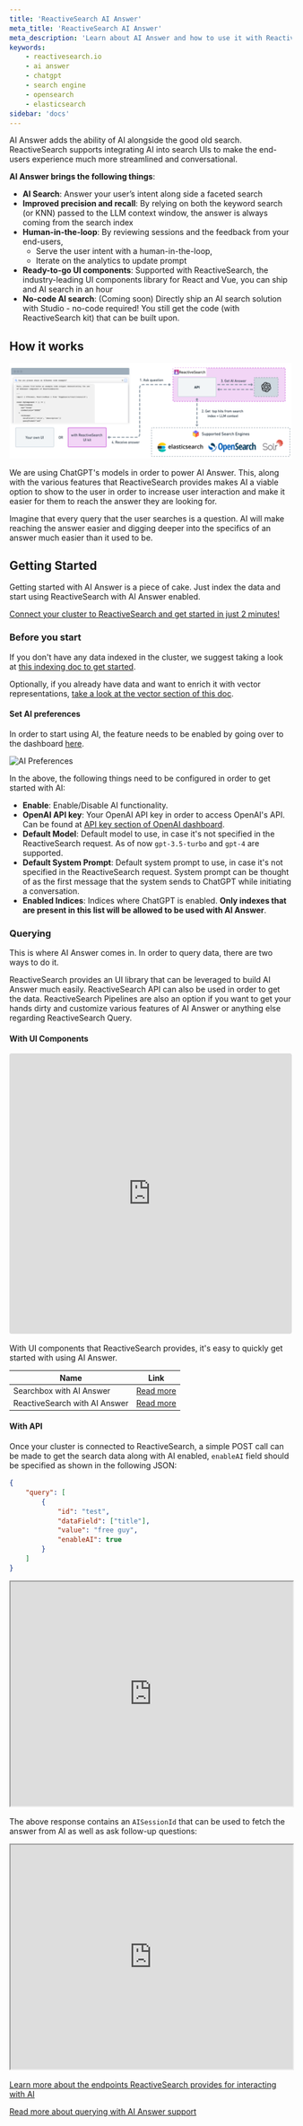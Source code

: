 ```yaml
---
title: 'ReactiveSearch AI Answer'
meta_title: 'ReactiveSearch AI Answer'
meta_description: 'Learn about AI Answer and how to use it with ReactiveSearch'
keywords:
    - reactivesearch.io
    - ai answer
    - chatgpt
    - search engine
    - opensearch
    - elasticsearch
sidebar: 'docs'
---
```


AI Answer adds the ability of AI alongside the good old search. ReactiveSearch supports integrating AI into search UIs to make the end-users experience much more streamlined and conversational.

**AI Answer brings the following things**:

- **AI Search**: Answer your user’s intent along side a faceted search
- **Improved precision and recall**: By relying on both the keyword search (or KNN) passed to the LLM context window, the answer is always coming from the search index
- **Human-in-the-loop**: By reviewing sessions and the feedback from your end-users,
    - Serve the user intent with a human-in-the-loop,
    - Iterate on the analytics to update prompt
- **Ready-to-go UI components**: Supported with ReactiveSearch, the industry-leading UI components library for React and Vue, you can ship and AI search in an hour
- **No-code AI search**: (Coming soon) Directly ship an AI search solution with Studio - no-code required! You still get the code (with ReactiveSearch kit) that can be built upon.

## How it works

![Querying with AI Answer enabled](/content/images/concepts/querying_ai.png "Querying with AI Answer Vizualized")

We are using ChatGPT's models in order to power AI Answer. This, along with the various features that ReactiveSearch provides makes AI a viable option to show to the user in order to increase user interaction and make it easier for them to reach the answer they are looking for.

Imagine that every query that the user searches is a question. AI will make reaching the answer easier and digging deeper into the specifics of an answer much easier than it used to be.

## Getting Started

Getting started with AI Answer is a piece of cake. Just index the data and start using ReactiveSearch with AI Answer enabled.

[Connect your cluster to ReactiveSearch and get started in just 2 minutes!](https://dashboard.reactivesearch.io/signup?utm_source=docs&utm_medium=docs&utm_campaign=ai_answer)

### Before you start

If you don't have any data indexed in the cluster, we suggest taking a look at [this indexing doc to get started](./indexing).

Optionally, if you already have data and want to enrich it with vector representations, [take a look at the vector section of this doc](./indexing#enriching-with-vector-data).

#### Set AI preferences

In order to start using AI, the feature needs to be enabled by going over to the dashboard [here](https://dash.reactivesearch.io/cluster/ai-preferences).

![AI Preferences](https://i.imgur.com/wBzEW2o.jpg "AI preferences")

In the above, the following things need to be configured in order to get started with AI:

- **Enable**: Enable/Disable AI functionality.
- **OpenAI API key**: Your OpenAI API key in order to access OpenAI's API. Can be found at [API key section of OpenAI dashboard](https://platform.openai.com/account/api-keys).
- **Default Model**: Default model to use, in case it's not specified in the ReactiveSearch request. As of now `gpt-3.5-turbo` and `gpt-4` are supported.
- **Default System Prompt**: Default system prompt to use, in case it's not specified in the ReactiveSearch request. System prompt can be thought of as the first message that the system sends to ChatGPT while initiating a conversation.
- **Enabled Indices**: Indices where ChatGPT is enabled. **Only indexes that are present in this list will be allowed to be used with AI Answer**.


### Querying

This is where AI Answer comes in. In order to query data, there are two ways to do it.

ReactiveSearch provides an UI library that can be leveraged to build AI Answer much easily. ReactiveSearch API can also be used in order to get the data. ReactiveSearch Pipelines are also an option if you want to get your hands dirty and customize various features of AI Answer or anything else regarding ReactiveSearch Query.

#### With UI Components

<iframe src="https://codesandbox.io/embed/github/awesome-reactivesearch/q-n-a-search-ui/tree/main/?fontsize=14&hidenavigation=1&theme=light"
     style="width:100%; height:500px; border:0; border-radius: 4px; overflow:hidden;"
     title="q-n-a-search-ui"
     allow="accelerometer; ambient-light-sensor; camera; encrypted-media; geolocation; gyroscope; hid; microphone; midi; payment; usb; vr; xr-spatial-tracking"
     sandbox="allow-forms allow-modals allow-popups allow-presentation allow-same-origin allow-scripts"
   ></iframe>

With UI components that ReactiveSearch provides, it's easy to quickly get started with using AI Answer.

| Name | Link |
| -- | -- |
| Searchbox with AI Answer | [Read more](https://docs.reactivesearch.io/docs/reactivesearch/react/search/searchbox/#aiconfig) |
| ReactiveSearch with AI Answer | [Read more](https://docs.reactivesearch.io/docs/reactivesearch/react/search/aianswer/) |

#### With API

Once your cluster is connected to ReactiveSearch, a simple POST call can be made to get the search data along with AI enabled, `enableAI` field should be specified as shown in the following JSON:

```json
{
    "query": [
        {
            "id": "test",
            "dataField": ["title"],
            "value": "free guy",
            "enableAI": true
        }
    ]
}
```

<iframe frameborder="1px" width="100%" height="400px" src="https://play.reactivesearch.io/embed/VvDdd6uvjFUYwVSelYQJ"></iframe>

The above response contains an `AISessionId` that can be used to fetch the answer from AI as well as ask follow-up questions:

<iframe frameborder="1px" width="100%" height="400px" src="https://play.reactivesearch.io/embed/fp5e52TLUckcPSPTEyty"></iframe>

[Learn more about the endpoints ReactiveSearch provides for interacting with AI](https://api.reactivesearch.io/#44009fda-61f7-4d1b-81b5-9f495d3111a3)

[Read more about querying with AI Answer support](./querying)


